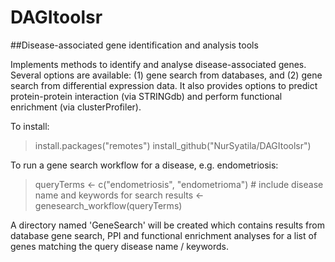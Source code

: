 # DAGItoolsr

##Disease-associated gene identification and analysis tools

Implements methods to identify and analyse disease-associated genes. Several options are available: (1) gene search from databases, and (2) gene search from differential expression data. It also provides options to predict protein-protein interaction (via STRINGdb) and perform functional enrichment (via clusterProfiler).

To install: 
> install.packages("remotes")
> install_github("NurSyatila/DAGItoolsr")

To run a gene search workflow for a disease, e.g. endometriosis:
> queryTerms <- c("endometriosis", "endometrioma") # include disease name and keywords for search
> results <- genesearch_workflow(queryTerms)

A directory named 'GeneSearch' will be created which contains results from database gene search, PPI and functional enrichment analyses for a list of genes matching the query disease name / keywords.

